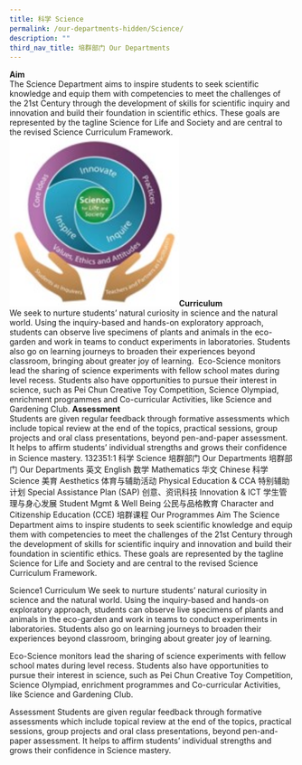 ```yaml
---
title: 科学 Science
permalink: /our-departments-hidden/Science/
description: ""
third_nav_title: 培群部门 Our Departments
---
```


**Aim** <br>
The Science Department aims to inspire students to seek scientific knowledge and equip them with competencies to meet the challenges of the 21st Century through the development of skills for scientific inquiry and innovation and build their foundation in scientific ethics. 
These goals are represented by the tagline Science for Life and Society and are central to the revised Science Curriculum Framework.
​
<img src="/images/Our%20Programmes/Science1.jpg" alt="Science1" style="width:300px;height:300px;"> 
​
**Curriculum** <br>
We seek to nurture students’ natural curiosity in science and the natural world. Using the inquiry-based and hands-on exploratory approach, students can observe live specimens of plants and animals in the eco-garden and work in teams to conduct experiments in laboratories. Students also go on learning journeys to broaden their experiences beyond classroom, bringing about greater joy of learning. 
​
Eco-Science monitors lead the sharing of science experiments with fellow school mates during level recess. Students also have opportunities to pursue their interest in science, such as Pei Chun Creative Toy Competition, Science Olympiad, enrichment programmes and Co-curricular Activities, like Science and Gardening Club. 
​
**Assessment** <br>
Students are given regular feedback through formative assessments which include topical review at the end of the topics, practical sessions, group projects and oral class presentations, beyond pen-and-paper assessment. It helps to affirm students’ individual strengths and grows their confidence in Science mastery.
132351:1
科学 Science
培群部门 Our Departments
培群部门 Our Departments
英文 English
数学 Mathematics
华文 Chinese
科学 Science
美育 Aesthetics
体育与辅助活动 Physical Education & CCA
特别辅助计划 Special Assistance Plan (SAP)
创意、资讯科技 Innovation & ICT
学生管理与身心发展 Student Mgmt & Well Being
公民与品格教育 Character and Citizenship Education (CCE)
培群课程 Our Programmes
Aim
The Science Department aims to inspire students to seek scientific knowledge and equip them with competencies to meet the challenges of the 21st Century through the development of skills for scientific inquiry and innovation and build their foundation in scientific ethics. These goals are represented by the tagline Science for Life and Society and are central to the revised Science Curriculum Framework.

Science1
Curriculum
We seek to nurture students’ natural curiosity in science and the natural world. Using the inquiry-based and hands-on exploratory approach, students can observe live specimens of plants and animals in the eco-garden and work in teams to conduct experiments in laboratories. Students also go on learning journeys to broaden their experiences beyond classroom, bringing about greater joy of learning.

Eco-Science monitors lead the sharing of science experiments with fellow school mates during level recess. Students also have opportunities to pursue their interest in science, such as Pei Chun Creative Toy Competition, Science Olympiad, enrichment programmes and Co-curricular Activities, like Science and Gardening Club.

Assessment
Students are given regular feedback through formative assessments which include topical review at the end of the topics, practical sessions, group projects and oral class presentations, beyond pen-and-paper assessment. It helps to affirm students’ individual strengths and grows their confidence in Science mastery.